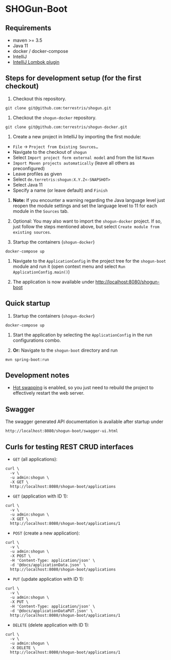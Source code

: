 # SHOGun-Boot

## Requirements

* maven >= 3.5
* Java 11
* docker / docker-compose
* IntelliJ
* [IntelliJ Lombok plugin](https://plugins.jetbrains.com/plugin/6317-lombok/)

## Steps for development setup (for the first checkout)

1. Checkout this repository.

```
git clone git@github.com:terrestris/shogun.git
```

1. Checkout the `shogun-docker` repository.

```
git clone git@github.com:terrestris/shogun-docker.git
```

1. Create a new project in IntelliJ by importing the first module:
  * `File` -> `Project from Existing Sources…`
  * Navigate to the checkout of `shogun`
  * Select `Import project form external model` and from the list `Maven`
  * `Import Maven projects automatically` (leave all others as preconfigured)
  * Leave profiles as given
  * Select `de.terretris:shogun:X.Y.Z<-SNAPSHOT>`
  * Select Java 11
  * Specify a name (or leave default) and `Finish`

1. **Note:** If you encounter a warning regarding the Java language level just reopen the 
   module settings and set the language level to 11 for each module in the `Sources` tab.
  
1. Optional: You may also want to import the `shogun-docker` project. If so, just
   follow the steps mentioned above, but select `Create module from existing sources`.
 
1. Startup the containers (`shogun-docker`)

```
docker-compose up
```

1. Navigate to the `ApplicationConfig` in the project tree for the `shogun-boot` module and run it (open context menu and select
   `Run ApplicationConfig.main()`)

1. The application is now available under [http://localhost:8080/shogun-boot](http://localhost:8080/shogun-boot)

## Quick startup

1. Startup the containers (`shogun-docker`)

```
docker-compose up
```

1. Start the application by selecting the `ApplicationConfig` in the run configurations combo.

1. **Or:** Navigate to the `shogun-boot` directory and run

```
mvn spring-boot:run
```

## Development notes

* [Hot swapping](https://docs.spring.io/spring-boot/docs/current/reference/html/howto-hotswapping.html) is 
  enabled, so you just need to rebuild the project to effectively restart the web server.

## Swagger

The swagger generated API documentation is available after startup under

```
http://localhost:8080/shogun-boot/swagger-ui.html
```

## Curls for testing REST CRUD interfaces

* `GET` (all applications):

```
curl \
  -v \
  -u admin:shogun \
  -X GET \
  http://localhost:8080/shogun-boot/applications
``` 

* `GET` (application with ID 1):

```
curl \
  -v \
  -u admin:shogun \
  -X GET \
  http://localhost:8080/shogun-boot/applications/1
```  

* `POST` (create a new application):

```
curl \
  -v \
  -u admin:shogun \
  -X POST \
  -H 'Content-Type: application/json' \
  -d '@docs/applicationData.json' \
  http://localhost:8080/shogun-boot/applications
```

* `PUT` (update application with ID 1):

```
curl \
  -v \
  -u admin:shogun \
  -X PUT \
  -H 'Content-Type: application/json' \
  -d '@docs/applicationDataPUT.json' \
  http://localhost:8080/shogun-boot/applications/1
```

* `DELETE` (delete application with ID 1):
 
```
curl \
  -v \
  -u admin:shogun \
  -X DELETE \
  http://localhost:8080/shogun-boot/applications/1
``` 
